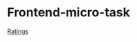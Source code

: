 # Frontend-micro-task

<a href="https://raj-bhat.github.io/Frontend-micro-task/Ratings/"> Ratings </a>

